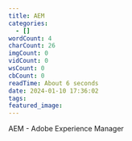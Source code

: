 ```yaml
---
title: AEM
categories:
  - []
wordCount: 4
charCount: 26
imgCount: 0
vidCount: 0
wsCount: 0
cbCount: 0
readTime: About 6 seconds
date: 2024-01-10 17:36:02
tags:
featured_image:
---
```


AEM - Adobe Experience Manager

